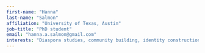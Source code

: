 ```yaml
---
first-name: "Hanna"
last-name: "Salmon"
affiliation: "University of Texas, Austin"
job-title: "PhD student"
email: "hanna.a.salmon@gmail.com"
interests: "Diaspora studies, community building, identity construction, Israel and Palestine"
---
```

